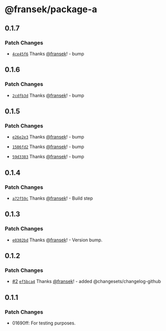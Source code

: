 # @fransek/package-a

## 0.1.7

### Patch Changes

- [`4ce45f6`](https://github.com/fransek/package-monorepo-template/commit/4ce45f6932f595dee267511caad2ccda59c76aa2) Thanks [@fransek](https://github.com/fransek)! - bump

## 0.1.6

### Patch Changes

- [`2cdfb3d`](https://github.com/fransek/package-monorepo-template/commit/2cdfb3d64643e863c52c5059d77dab36b68c22ab) Thanks [@fransek](https://github.com/fransek)! - bump

## 0.1.5

### Patch Changes

- [`e26e2e3`](https://github.com/fransek/package-monorepo-template/commit/e26e2e3ecf11336775a16cb7af5a6206b0128940) Thanks [@fransek](https://github.com/fransek)! - bump

- [`1506fd2`](https://github.com/fransek/package-monorepo-template/commit/1506fd24db26f92b37080147c190d93ab1790db1) Thanks [@fransek](https://github.com/fransek)! - bump

- [`59d3383`](https://github.com/fransek/package-monorepo-template/commit/59d33839d9c25e9bec93428ba58838d7734e6ef7) Thanks [@fransek](https://github.com/fransek)! - bump

## 0.1.4

### Patch Changes

- [`a72f59c`](https://github.com/fransek/package-monorepo-template/commit/a72f59c2b34402ef30be779bd29514fc55fe13f2) Thanks [@fransek](https://github.com/fransek)! - Build step

## 0.1.3

### Patch Changes

- [`e0302bd`](https://github.com/fransek/package-monorepo-template/commit/e0302bdd081d0ada4b9baf7d8c1a1a8cfa89aa77) Thanks [@fransek](https://github.com/fransek)! - Version bump.

## 0.1.2

### Patch Changes

- [#2](https://github.com/fransek/package-monorepo-template/pull/2) [`ef5bca4`](https://github.com/fransek/package-monorepo-template/commit/ef5bca4374c159143a3fdcca87151bdda061e413) Thanks [@fransek](https://github.com/fransek)! - added @changesets/changelog-github

## 0.1.1

### Patch Changes

- 01690ff: For testing purposes.
